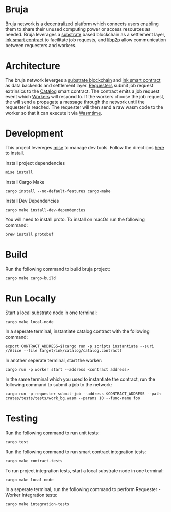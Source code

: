 # Bruja

Bruja network is a decentralized platform which connects users enabling them to share their unused computing power or access resources as needed. Bruja leverages a [substrate](https://substrate.io/) based blockchain as a settlement layer, [ink smart contract](https://use.ink/) to facilitate job requests, and [libp2p](https://docs.rs/libp2p/0.54.1/libp2p/) allow communication between requesters and workers.

# Architecture

The bruja network leverges a [substrate blockchain](crates/node/README.md) and [ink smart contract](crates/catalog/src/lib.rs) as data backends and settlement layer. [Requesters](crates/requester/src/main.rs) submit job request extrinsics to the [Catalog](crates/catalog/src/lib.rs) smart contract. The contract emits a job request event which [Workers](crates/worker/src/main.rs) will respond to. If the workers choose the job request, the will send a propagate a message through the network until the requester is reached. The requester will then send a raw wasm code to the worker so that it can execute it via [Wasmtime](https://docs.rs/wasmtime/26.0.0/wasmtime/).  


# Development
This project levereges [mise](https://mise.jdx.dev/) to manage dev tools. Follow the directions [here](https://mise.jdx.dev/getting-started.html#quickstart) to install.

Install project dependencies
```
mise install
```

Install Cargo Make
```
cargo install --no-default-features cargo-make
```

Install Dev Dependencies
```
cargo make install-dev-dependencies
```

You will need to install proto. To install on macOs run the following command:

```
brew install protobuf
```

# Build
Run the following command to build bruja project:

```
cargo make cargo-build
```

# Run Locally
Start a local substrate node in one terminal:

```
cargo make local-node
```

In a seperate terminal, instantiate catalog contract with the following command:

```
export CONTRACT_ADDRESS=$(cargo run -p scripts instantiate --suri //Alice --file target/ink/catalog/catalog.contract)
```

In another seperate terminal, start the worker:

```
cargo run -p worker start --address <contract address>
```

In the same terminal which you used to instantiate the contract, run the following command to submit a job to the network:

```
cargo run -p requester submit-job --address $CONTRACT_ADDRESS --path crates/tests/tests/work_bg.wasm --params 10 --func-name foo
```

# Testing

Run the following command to run unit tests:

```
cargo test
```

Run the following command to run smart contract integration tests:

```
cargo make contract-tests
```


To run project integration tests, start a local substrate node in one terminal:

```
cargo make local-node
```

In a seperate terminal, run the following command to perform Requester - Worker Integration tests:

```
cargo make integration-tests
```
